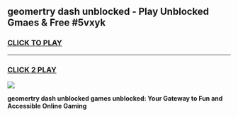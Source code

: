 
## geomertry dash unblocked - Play Unblocked Gmaes & Free #5vxyk
<h3>
<a href="https://news.freeplayer.one?title=geomertry_dash_unblocked&ref=24F">CLICK TO PLAY</a></h3>
<hr>

<h3>
<a href="https://news.freeplayer.one?title=geomertry_dash_unblocked&ref=24F">CLICK 2 PLAY</a>
  
</h3>

<a href="https://news.freeplayer.one?title=geomertry_dash_unblocked&ref=24F/"><img src="https://clearcache.store/games.png"></a>


**geomertry dash unblocked games unblocked: Your Gateway to Fun and Accessible Online Gaming**
